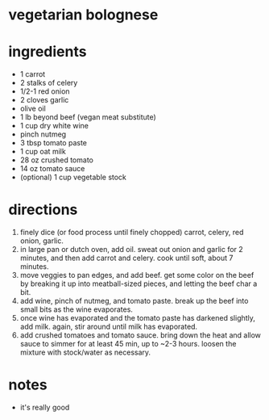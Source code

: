 # vegetarian bolognese

# ingredients
- 1 carrot
- 2 stalks of celery
- 1/2-1 red onion
- 2 cloves garlic
- olive oil 
- 1 lb beyond beef (vegan meat substitute)
- 1 cup dry white wine
- pinch nutmeg
- 3 tbsp tomato paste 
- 1 cup oat milk 
- 28 oz crushed tomato
- 14 oz tomato sauce 
- (optional) 1 cup vegetable stock

# directions
1. finely dice (or food process until finely chopped) carrot, celery, red onion, garlic.
2. in large pan or dutch oven, add oil. sweat out onion and garlic for
   2 minutes, and then add carrot and celery. cook until soft, about 7 minutes.
3. move veggies to pan edges, and add beef. get some color on the beef
   by breaking it up into meatball-sized pieces, and letting the beef char
   a bit.
4. add wine, pinch of nutmeg, and tomato paste. break up the beef into small bits as the wine evaporates.
5. once wine has evaporated and the tomato paste has darkened slightly, add
   milk. again, stir around until milk has evaporated.
6. add crushed tomatoes and tomato sauce. bring down the heat and allow sauce
   to simmer for at least 45 min, up to ~2-3 hours. loosen the mixture with stock/water as necessary.

# notes
- it's really good
